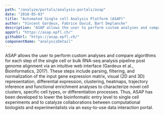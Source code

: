 ```yaml
---
path: "/analyze/portals/analysis-portals/asap"
date: "2018-05-03"
title: "Automated Single cell Analysis Platform (ASAP)"
author: "Vincent Gardeux, Fabrice David, Bart Deplancke"
description: "ASAP allows the user to perform custom analyses and compare algorithms for each step of the single cell or bulk RNA-seq analysis pipeline post genome alignment."
appUrl: "https://asap.epfl.ch/"
githubUrl: "https://asap.epfl.ch/"
componentName: "analysisDetail"
---
```


ASAP allows the user to perform custom analyses and compare algorithms for each step of the single cell or bulk RNA-seq analysis pipeline post genome alignment via an intuitive web interface (Gardeux et al., Bioinformatics, 2017). These steps include parsing, filtering, and normalization of the input gene expression matrix, visual (2D and 3D) representation, differential expression, clustering, heatmaps, trajectory inference and functional enrichment analyses to characterize novel cell clusters, specific cell types, or differentiation processes. Thus, ASAP has been developed to lower the bioinformatic entry level to single cell experiments and to catalyze collaborations between computational biologists and experimentalists via an easy-to-use data interaction portal.
